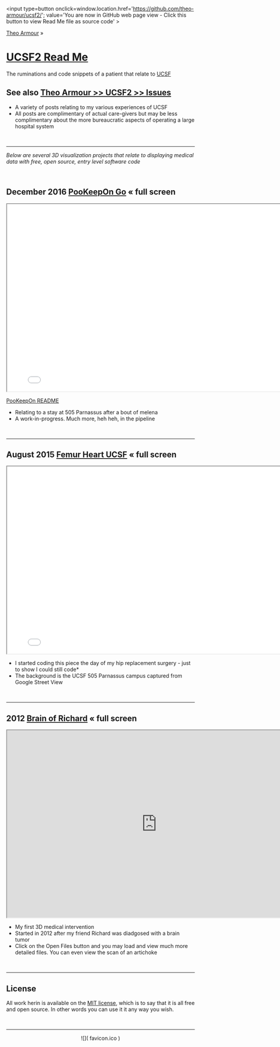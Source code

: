 
<span style=display:none; >[You are now in GitHub source code view - click this link to view Read Me file as a web page]
( https://theo-armour.github.io/ucsf2/index.html#README.md "View file as a web page." ) </span>
<input type=button onclick=window.location.href='https://github.com/theo-armour/ucsf2/'; value='You are now in GitHub web page view - Click this button to view Read Me file as source code' >

[Theo Armour]( https://theo-armour.github.io ) &raquo;

[UCSF2 Read Me]( https://theo-armour.github.io/ucsf2/index.html#README.md )
===


The ruminations and code snippets of a patient that relate to [UCSF]( https://ucsf.edu )


## See also [Theo Armour >> UCSF2 >> Issues]( https://github.com/theo-armour/ucsf2/issues )
* A variety of posts relating to my various experiences of UCSF
* All posts are complimentary of actual care-givers but may be less complimentary about the more bureaucratic aspects of operating a large hospital system

<br>


***

_Below are several 3D visualization projects that relate to displaying medical data with free, open source, entry level software code_

<br>

## December 2016 [PooKeepOn Go]( https://theo-armour.github.io/ucsf2/pookeepon-go/latest/index.html ) &laquo; full screen

<iframe src=./pookeepon-go/latest/index.html width=800 height=500 ></iframe>

[PooKeepOn README]( https://theo-armour.github.io/ucsf2/pookeepon-go/index.html )

* Relating to a stay at 505 Parnassus after a bout of melena
* A work-in-progress. Much more, heh heh, in the pipeline

<br>

***

## August 2015 [Femur Heart UCSF]( ./femur-heart-ucsf/index.html ) &laquo; full screen

<iframe src=./femur-heart-ucsf/index.html width=800 height=500 ></iframe>

* I started coding this piece the day of my hip replacement surgery - just to show I could still code*
* The background is the UCSF 505 Parnassus campus captured from Google Street View



<br>

***

## 2012 [Brain of Richard]( http://jaanga.github.io/brainofrichard/ ) &laquo; full screen

<iframe src=https://jaanga.github.io/brainofrichard/ width=800 height=500 ></iframe>

* My first 3D medical intervention
* Started in 2012 after my friend Richard was diadgosed with a brain tumor
* Click on the Open Files button and you may load and view much more detailed files. You can even view the scan of an artichoke

<br>

***

## License

All work herin is available on the [MIT license]( https://github.com/theo-armour/ucsf2/blob/master/LICENSE ), which is to say that it is all free and open source.
In other words you can use it it any way you wish.

<br>

***

<center> ![]( favicon.ico ) </center>